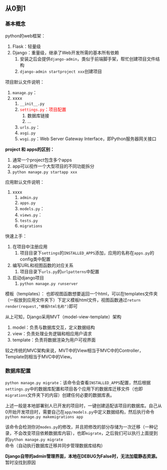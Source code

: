 ## 从0到1

### 基本概念
python的web框架：
1. Flask：轻量级
2. Django：重量级，继承了Web开发所需的基本所有依赖
	1. 安装之后会提供`django-admin`，类似于前端脚手架，帮忙创建项目文件结构
	2. `django-admin startproject xxx`创建项目

项目默认文件说明：
1. `manage.py`：
2. xxxx
	1. `__init__.py`
	2. <font color="#ff0000">`settings.py`：项目配置</font>
		1. 数据库链接
		2. ...
	3. `urls.py`：
	4. `asgi.py`
	5. `wsgi.py`：Web Server Gateway Interface，即Python服务器网关接口

**project 和 apps的区别：**
1. 通常一个project包含多个apps
2. app可以视作一个大型项目的不同功能拆分
3. `python manage.py startapp xxx`

应用默认文件说明：
1. xxxx
	1. `admin.py`
	2. `apps.py`
	3. `models.py`：
	4. `views.py`：
	5. `tests.py`
	6. `migrations`

快速上手：
1. 在项目中注册应用
	1. 项目目录下`settings`的`INSTALLED_APPS`添加，应用的名称在`apps.py`的config类中配置
2. 编写URL和视图函数的对应关系
	1. 项目目录下`urls.py`的`urlpatterns`中配置
3. 启动django项目
	1. `python manage.py runserver`

模板（templates）：
也即视图函数想要返回一个html，可以在templates文件夹（一般放到应用文件夹下）下定义模板html文件，视图函数通过`return render(request,"模板html名称")`即可

从上可知，Django采用MVT（model-view-template）架构
1. model：负责与数据库交互，定义数据结构
2. view：负责处理业务逻辑和相应用户请求
3. template：负责将数据渲染为用户可视界面

较之传统的MVC架构来说，MVT中的View相当于MVC中的Controller，Template则相当于MVC中的View。

### 数据库配置

`python manage.py migrate`：该命令会查看`INSTALLED_APPS`配置，然后根据`settings.py`中的数据库配置和项目各个应用下的数据库迁移文件（也即`migrations`文件夹下的内容）创建任何必要的数据库表。

上述一般是本地部署别人已开发的项目时，一键创建适配该项目的数据库。自己从0开始开发项目时，需要自己在`app/models.py`中定义数据结构，然后执行命令`python manage.py makemigrations app`

该命令会检测你对`modes.py`的修改，并且把修改的部分存储为一次迁移（一种记录，不会改变项目依赖数据库内容），也即`migrate`，之后我们可以执行上面提到的`python manage.py migrate`命令（自动执行数据库迁移并同步管理数据库结构）

**Django自带的admin管理界面，本地在DEBUG为False时，无法加载静态资源。**
暂时没找到原因

